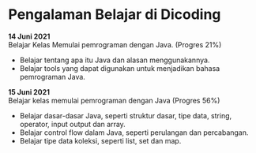 # Pengalaman Belajar di Dicoding

**14 Juni 2021** <br>
Belajar Kelas Memulai pemrograman dengan Java. (Progres 21%)
* Belajar tentang apa itu Java dan alasan menggunakannya.
* Belajar tools yang dapat digunakan untuk menjadikan bahasa pemrograman Java.

**15 Juni 2021**<br>
Belajar kelas memulai pemrograman dengan Java (Progres 56%)
* Belajar dasar-dasar Java, seperti struktur dasar, tipe data, string, operator, input output dan array.
* Belajar control flow dalam Java, seperti perulangan dan percabangan.
* Belajar tipe data koleksi, seperti list, set dan map.
